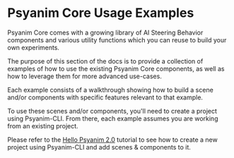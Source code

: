 # Psyanim Core Usage Examples

Psyanim Core comes with a growing library of AI Steering Behavior components and various utility functions which you can reuse to build your own experiments.

The purpose of this section of the docs is to provide a collection of examples of how to use the existing Psyanim Core components, as well as how to leverage them for more advanced use-cases.

Each example consists of a walkthrough showing how to build a scene and/or components with specific features relevant to that example.

To use these scenes and/or components, you'll need to create a project using Psyanim-CLI.  From there, each example assumes you are working from an existing project.

Please refer to the [Hello Psyanim 2.0](/hello_psyanim_2.md) tutorial to see how to create a new project using Psyanim-CLI and add scenes & components to it.